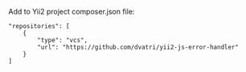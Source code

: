 Add to Yii2 project composer.json file:

    "repositories": [
	  	{
		  	"type": "vcs",
		  	"url": "https://github.com/dvatri/yii2-js-error-handler"
		}
	]
